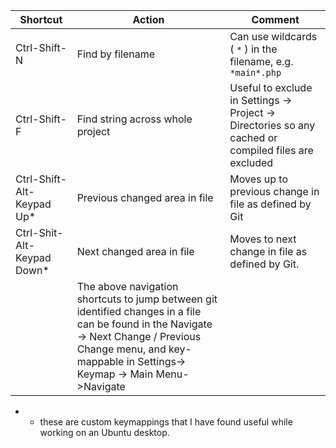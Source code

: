 Shortcut            | Action                             | Comment
--------------------|------------------------------------|--------
Ctrl-Shift-N        | Find by filename                   | Can use wildcards ( `*` ) in the filename, e.g. `*main*.php`
Ctrl-Shift-F        | Find string across whole project   | Useful to exclude in Settings -> Project -> Directories so any cached or compiled files are excluded
Ctrl-Shift-Alt-Keypad Up* | Previous changed area in file | Moves up to previous change in file as defined by Git
Ctrl-Shit-Alt-Keypad Down* | Next changed area in file    | Moves to next change in file as defined by Git.
 | | The above navigation shortcuts to jump between git identified changes in a file can be found in the Navigate -> Next Change / Previous Change menu, and key-mappable in Settings-> Keymap -> Main Menu->Navigate
 
 * - these are custom keymappings that I have found useful while working on an Ubuntu desktop.
 
